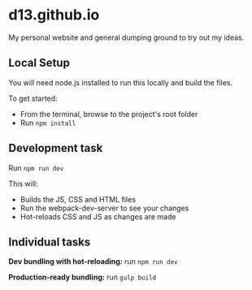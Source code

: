 # d13.github.io

My personal website and general dumping ground to try out my ideas.

## Local Setup

You will need node.js installed to run this locally and build the files.

To get started:
- From the terminal, browse to the project's root folder 
- Run `npm install`


## Development task

Run `npm run dev`

This will:
- Builds the JS, CSS and HTML files
- Run the webpack-dev-server to see your changes
- Hot-reloads CSS and JS as changes are made

## Individual tasks

**Dev bundling with hot-reloading:** run `npm run dev`

**Production-ready bundling:** run `gulp build`
